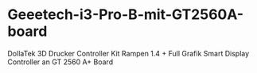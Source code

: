 # Geeetech-i3-Pro-B-mit-GT2560A-board
DollaTek 3D Drucker Controller Kit Rampen 1.4 + Full Grafik Smart Display Controller an GT 2560 A+ Board

